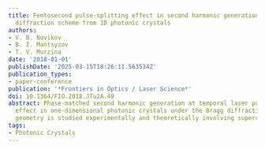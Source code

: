 ```yaml
---
title: Femtosecond pulse-splitting effect in second harmonic generation in the laue
  diffraction scheme from 1D photonic crystals
authors:
- V. B. Novikov
- B. I. Mantsyzov
- T. V. Murzina
date: '2018-01-01'
publishDate: '2025-03-15T18:26:11.563534Z'
publication_types:
- paper-conference
publication: '*Frontiers in Optics / Laser Science*'
doi: 10.1364/FIO.2018.JTu2A.49
abstract: Phase-matched second harmonic generation at temporal laser pulse-splitting
  effect in one-dimensional photonic crystals under the Bragg diffraction in the Laue
  geometry is studied experimentally and theoretically involving supercomputer resources.
tags:
- Photonic Crystals
---
```

